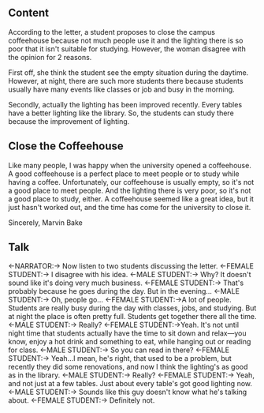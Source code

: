 
## Content
According to the letter, a student proposes to close the campus coffeehouse because not much people use it and the lighting there is so poor that it isn't suitable for studying. However, the woman disagree with the opinion for 2 reasons.

First off, she think the student see the empty situation during the daytime. However, at night, there are such more students there because students usually have many events like classes or job and busy in the morning.

Secondly, actually the lighting has been improved recently. Every tables have a better lighting like the library. So, the students can study there because the improvement of lighting.

## Close the Coffeehouse
Like many people, I was happy when the university opened a coffeehouse. A good coffeehouse is a perfect place to meet people or to study while having a coffee. Unfortunately, our coffeehouse is usually empty, so it's not a good place to meet people. And the lighting there is very poor, so it's not a good place to study, either. A coffeehouse seemed like a great idea, but it just hasn't worked out, and the time has come for the university to close it.

Sincerely,
Marvin Bake

## Talk
<-NARRATOR:-> Now listen to two students discussing the letter.
<-FEMALE STUDENT:-> I disagree with his idea.
<-MALE STUDENT:-> Why? It doesn't sound like it's doing very much business.
<-FEMALE STUDENT:-> That's probably because he goes during the day.
But in the evening...
<-MALE STUDENT:-> Oh, people go...
<-FEMALE STUDENT:->A lot of people.
Students are really busy during the day with classes, jobs, and studying.
But at night the place is often pretty full.
Students get together there all the time.
<-MALE STUDENT:-> Really?
<-FEMALE STUDENT:->Yeah. It's not until night time that students actually have the time to sit down and relax—you know, enjoy a hot drink and something to eat, while hanging out or reading for class.
<-MALE STUDENT:-> So you can read in there?
<-FEMALE STUDENT:-> Yeah...I mean, he's right, that used to be a problem, but recently they did some renovations, and
now I think the lighting's as
good as in the library.
<-MALE STUDENT:-> Really?
<-FEMALE STUDENT:-> Yeah, and not just at a few tables. Just about every table's got good lighting now.
<-MALE STUDENT:-> Sounds like this guy doesn't know what he's talking about.
<-FEMALE STUDENT:-> Definitely not.